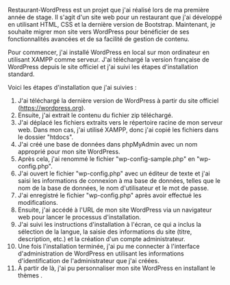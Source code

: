 

Restaurant-WordPress est un projet que j'ai réalisé lors de ma première année de stage. Il s'agit d'un site web pour un restaurant que j'ai développé en utilisant HTML, CSS et la dernière version de Bootstrap. Maintenant, je souhaite migrer mon site vers WordPress pour bénéficier de ses fonctionnalités avancées et de sa facilité de gestion de contenu.

Pour commencer, j'ai installé WordPress en local sur mon ordinateur en utilisant XAMPP comme serveur. J'ai téléchargé la version française de WordPress depuis le site officiel et j'ai suivi les étapes d'installation standard.

Voici les étapes d'installation que j'ai suivies :

1. J'ai téléchargé la dernière version de WordPress à partir du site officiel (https://wordpress.org).
2. Ensuite, j'ai extrait le contenu du fichier zip téléchargé.
3. J'ai déplacé les fichiers extraits vers le répertoire racine de mon serveur web. Dans mon cas, j'ai utilisé XAMPP, donc j'ai copié les fichiers dans le dossier "htdocs".
4. J'ai créé une base de données dans phpMyAdmin avec un nom approprié pour mon site WordPress.
5. Après cela, j'ai renommé le fichier "wp-config-sample.php" en "wp-config.php".
6. J'ai ouvert le fichier "wp-config.php" avec un éditeur de texte et j'ai saisi les informations de connexion à ma base de données, telles que le nom de la base de données, le nom d'utilisateur et le mot de passe.
7. J'ai enregistré le fichier "wp-config.php" après avoir effectué les modifications.
8. Ensuite, j'ai accédé à l'URL de mon site WordPress via un navigateur web pour lancer le processus d'installation.
9. J'ai suivi les instructions d'installation à l'écran, ce qui a inclus la sélection de la langue, la saisie des informations du site (titre, description, etc.) et la création d'un compte administrateur.
10. Une fois l'installation terminée, j'ai pu me connecter à l'interface d'administration de WordPress en utilisant les informations d'identification de l'administrateur que j'ai créées.
11. À partir de là, j'ai pu personnaliser mon site WordPress en installant le thèmes .
 

